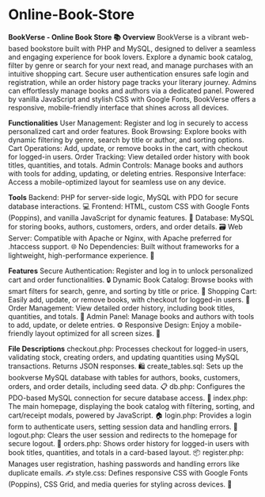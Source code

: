 # Online-Book-Store
**BookVerse - Online Book Store 📚**
**Overview**
BookVerse is a vibrant web-based bookstore built with PHP and MySQL, designed to deliver a seamless and engaging experience for book lovers. Explore a dynamic book catalog, filter by genre or search for your next read, and manage purchases with an intuitive shopping cart. Secure user authentication ensures safe login and registration, while an order history page tracks your literary journey. Admins can effortlessly manage books and authors via a dedicated panel. Powered by vanilla JavaScript and stylish CSS with Google Fonts, BookVerse offers a responsive, mobile-friendly interface that shines across all devices.

**Functionalities**
User Management: Register and log in securely to access personalized cart and order features.
Book Browsing: Explore books with dynamic filtering by genre, search by title or author, and sorting options.
Cart Operations: Add, update, or remove books in the cart, with checkout for logged-in users.
Order Tracking: View detailed order history with book titles, quantities, and totals.
Admin Controls: Manage books and authors with tools for adding, updating, or deleting entries.
Responsive Interface: Access a mobile-optimized layout for seamless use on any device.

**Tools**
Backend: PHP for server-side logic, MySQL with PDO for secure database interactions. 💻
Frontend: HTML, custom CSS with Google Fonts (Poppins), and vanilla JavaScript for dynamic features. 🎨
Database: MySQL for storing books, authors, customers, orders, and order details. 🗃️
Web Server: Compatible with Apache or Nginx, with Apache preferred for .htaccess support. 🌐
No Dependencies: Built without frameworks for a lightweight, high-performance experience. 🚀

**Features**
Secure Authentication: Register and log in to unlock personalized cart and order functionalities. 🔒
Dynamic Book Catalog: Browse books with smart filters for search, genre, and sorting by title or price. 📖
Shopping Cart: Easily add, update, or remove books, with checkout for logged-in users. 🛒
Order Management: View detailed order history, including book titles, quantities, and totals. 📜
Admin Panel: Manage books and authors with tools to add, update, or delete entries. ⚙️
Responsive Design: Enjoy a mobile-friendly layout optimized for all screen sizes. 📱

**File Descriptions**
checkout.php: Processes checkout for logged-in users, validating stock, creating orders, and updating quantities using MySQL transactions. Returns JSON responses. 🛍️
create_tables.sql: Sets up the bookverse MySQL database with tables for authors, books, customers, orders, and order details, including seed data. 📋
db.php: Configures the PDO-based MySQL connection for secure database access. 🔗
index.php: The main homepage, displaying the book catalog with filtering, sorting, and cart/receipt modals, powered by JavaScript. 🏠
login.php: Provides a login form to authenticate users, setting session data and handling errors. 🔐
logout.php: Clears the user session and redirects to the homepage for secure logout. 🚪
orders.php: Shows order history for logged-in users with book titles, quantities, and totals in a card-based layout. 📦
register.php: Manages user registration, hashing passwords and handling errors like duplicate emails. ✍️
style.css: Defines responsive CSS with Google Fonts (Poppins), CSS Grid, and media queries for styling across devices. 🎨
